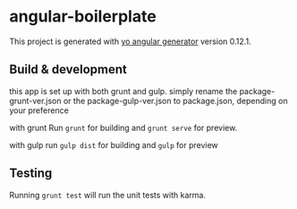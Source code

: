 # angular-boilerplate

This project is generated with [yo angular generator](https://github.com/yeoman/generator-angular)
version 0.12.1.

## Build & development

this app is set up with both grunt and gulp. simply rename the package-grunt-ver.json or the package-gulp-ver.json to package.json, depending on your preference

with grunt
Run `grunt` for building and `grunt serve` for preview.

with gulp
run `gulp dist` for building and `gulp` for preview

## Testing

Running `grunt test` will run the unit tests with karma.
